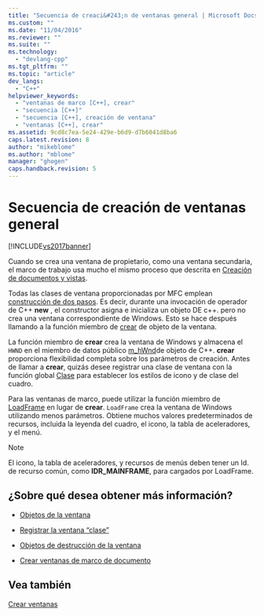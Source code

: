 ```yaml
---
title: "Secuencia de creaci&#243;n de ventanas general | Microsoft Docs"
ms.custom: ""
ms.date: "11/04/2016"
ms.reviewer: ""
ms.suite: ""
ms.technology: 
  - "devlang-cpp"
ms.tgt_pltfrm: ""
ms.topic: "article"
dev_langs: 
  - "C++"
helpviewer_keywords: 
  - "ventanas de marco [C++], crear"
  - "secuencia [C++]"
  - "secuencia [C++], creación de ventana"
  - "ventanas [C++], crear"
ms.assetid: 9cd8c7ea-5e24-429e-b6d9-d7b6041d8ba6
caps.latest.revision: 8
author: "mikeblome"
ms.author: "mblome"
manager: "ghogen"
caps.handback.revision: 5
---
```

# Secuencia de creaci&#243;n de ventanas general
[!INCLUDE[vs2017banner](../assembler/inline/includes/vs2017banner.md)]

Cuando se crea una ventana de propietario, como una ventana secundaria, el marco de trabajo usa mucho el mismo proceso que descrita en [Creación de documentos y vistas](../mfc/document-view-creation.md).  
  
 Todas las clases de ventana proporcionadas por MFC emplean [construcción de dos pasos](../mfc/one-stage-and-two-stage-construction-of-objects.md).  Es decir, durante una invocación de operador de C\+\+ **new** , el constructor asigna e inicializa un objeto DE c\+\+. pero no crea una ventana correspondiente de Windows.  Esto se hace después llamando a la función miembro de [crear](../Topic/CWnd::Create.md) de objeto de la ventana.  
  
 La función miembro de **crear** crea la ventana de Windows y almacena el `HWND` en el miembro de datos público [m\_hWnd](../Topic/CWnd::m_hWnd.md)de objeto de C\+\+.  **crear** proporciona flexibilidad completa sobre los parámetros de creación.  Antes de llamar a **crear**, quizás desee registrar una clase de ventana con la función global [Clase](../Topic/AfxRegisterWndClass.md) para establecer los estilos de icono y de clase del cuadro.  
  
 Para las ventanas de marco, puede utilizar la función miembro de [LoadFrame](../Topic/CFrameWnd::LoadFrame.md) en lugar de **crear**.  `LoadFrame` crea la ventana de Windows utilizando menos parámetros.  Obtiene muchos valores predeterminados de recursos, incluida la leyenda del cuadro, el icono, la tabla de aceleradores, y el menú.  
  
> [!NOTE]
>  El icono, la tabla de aceleradores, y recursos de menús deben tener un Id. de recurso común, como **IDR\_MAINFRAME**, para cargados por LoadFrame.  
  
## ¿Sobre qué desea obtener más información?  
  
-   [Objetos de la ventana](../mfc/window-objects.md)  
  
-   [Registrar la ventana “clase”](../mfc/registering-window-classes.md)  
  
-   [Objetos de destrucción de la ventana](../mfc/destroying-window-objects.md)  
  
-   [Crear ventanas de marco de documento](../mfc/creating-document-frame-windows.md)  
  
## Vea también  
 [Crear ventanas](../mfc/creating-windows.md)